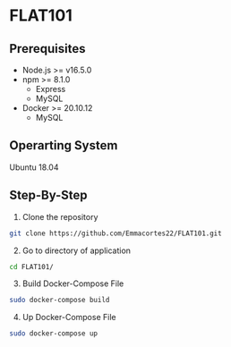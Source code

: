 # FLAT101
## **Prerequisites**
- Node.js >= v16.5.0
- npm >= 8.1.0
    - Express 
    - MySQL
- Docker >= 20.10.12
    - MySQL

## **Operarting System**
Ubuntu 18.04


## **Step-By-Step**
1. Clone the repository
```bash
git clone https://github.com/Emmacortes22/FLAT101.git
```
2. Go to directory of application
```bash
cd FLAT101/
```
3. Build Docker-Compose File
```bash
sudo docker-compose build
```
4. Up Docker-Compose File
```bash
sudo docker-compose up
```